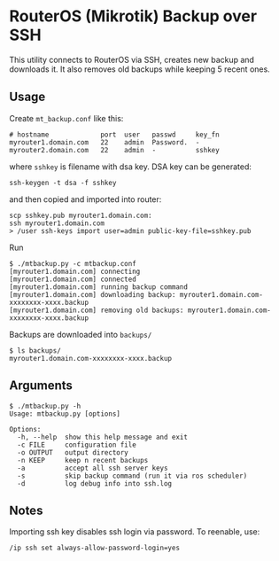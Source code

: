 RouterOS (Mikrotik) Backup over SSH
===================================

This utility connects to RouterOS via SSH, creates new backup and downloads it.
It also removes old backups while keeping 5 recent ones.

Usage
-----

Create `mt_backup.conf` like this:

    # hostname             port  user   passwd     key_fn
    myrouter1.domain.com   22    admin  Password.  -
    myrouter2.domain.com   22    admin  -          sshkey

where `sshkey` is filename with dsa key. DSA key can be generated:

    ssh-keygen -t dsa -f sshkey

and then copied and imported into router:

    scp sshkey.pub myrouter1.domain.com:
    ssh myrouter1.domain.com
    > /user ssh-keys import user=admin public-key-file=sshkey.pub

Run

    $ ./mtbackup.py -c mtbackup.conf
    [myrouter1.domain.com] connecting
    [myrouter1.domain.com] connected
    [myrouter1.domain.com] running backup command
    [myrouter1.domain.com] downloading backup: myrouter1.domain.com-xxxxxxxx-xxxx.backup
    [myrouter1.domain.com] removing old backups: myrouter1.domain.com-xxxxxxxx-xxxx.backup

Backups are downloaded into `backups/`

    $ ls backups/
    myrouter1.domain.com-xxxxxxxx-xxxx.backup

Arguments
---------

    $ ./mtbackup.py -h
    Usage: mtbackup.py [options]
    
    Options:
      -h, --help  show this help message and exit
      -c FILE     configuration file
      -o OUTPUT   output directory
      -n KEEP     keep n recent backups
      -a          accept all ssh server keys
      -s          skip backup command (run it via ros scheduler)
      -d          log debug info into ssh.log

Notes
-----

Importing ssh key disables ssh login via password. To reenable, use:

    /ip ssh set always-allow-password-login=yes
